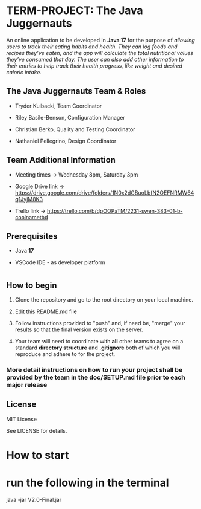 # TERM-PROJECT: The Java Juggernauts

An online application to be developed in **Java 17** for the purpose of *allowing users to track their eating habits and health. They can log foods and recipes they’ve eaten, and the app will calculate the total nutritional values they’ve consumed that day. The user can also add other information to their entries to help track their health progress, like weight and desired caloric intake.*

## The Java Juggernauts Team & Roles

- Tryder Kulbacki, Team Coordinator

- Riley Basile-Benson, Configuration Manager

- Christian Berko, Quality and Testing Coordinator

- Nathaniel Pellegrino, Design Coordinator

## Team Additional Information

- Meeting times -> Wednesday 8pm, Saturday 3pm

- Google Drive link -> https://drive.google.com/drive/folders/1N0x2dGBuoLbfN2OEFNRMW64q1JyjM8K3

- Trello link -> https://trello.com/b/dpOQPaTM/2231-swen-383-01-b-coolnametbd

## Prerequisites

- Java **17**

- VSCode IDE - as developer platform

#

## How to begin

1. Clone the repository and go to the root directory on your local machine.

2. Edit this README.md file

3. Follow instructions provided to "push" and, if need be, "merge" your results so that the final version exists on the server.

4. Your team will need to coordinate with **all** other teams to agree on a standard **directory structure** and **.gitignore** both of which you will reproduce and adhere to for the project.

### More detail instructions on how to run your project shall be provided by the team in the **doc/SETUP.md** file prior to each major release

## License

MIT License

See LICENSE for details.

# How to start
# run the following in the terminal
java -jar V2.0-Final.jar
